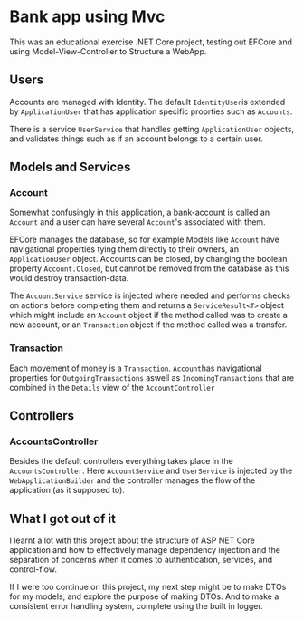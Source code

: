# Bank app using Mvc
This was an educational exercise .NET Core project, testing out EFCore and using Model-View-Controller to Structure a WebApp. 
## Users

Accounts are managed with Identity. The default `IdentityUser`is extended by `ApplicationUser` that has application specific proprties such as `Accounts`.

There is a service `UserService` that handles getting `ApplicationUser` objects, and validates things such as if an account belongs to a certain user.

## Models and Services
### Account
Somewhat confusingly in this application, a bank-account is called an `Account` and a user can have several `Account`'s associated with them.

EFCore manages the database, so for example Models like `Account` have navigational properties tying them directly to their owners, an `ApplicationUser` object. Accounts can be closed, by changing the boolean property `Account.Closed`, but cannot be removed from the database as this would destroy transaction-data. 

The `AccountService` service is injected where needed and performs checks on actions before completing them and returns a `ServiceResult<T>` object which might include an `Account` object if the method called was to create a new account, or an `Transaction` object if the method called was a transfer.
### Transaction
Each movement of money is a `Transaction`. `Account`has navigational properties for `OutgoingTransactions` aswell as `IncomingTransactions` that are combined in the `Details` view of the `AccountController`
## Controllers
### AccountsController
Besides the default controllers everything takes place in the `AccountsController`. Here `AccountService` and `UserService` is injected by the `WebApplicationBuilder` and the controller manages the flow of the application (as it supposed to).
## What I got out of it
I learnt a lot with this project about the structure of ASP NET Core application and how to effectively manage dependency injection and the separation of concerns when it comes to authentication, services, and control-flow.

If I were too continue on this project, my next step might be to make DTOs for my models, and explore the purpose of making DTOs. And to make a consistent error handling system, complete using the built in logger.

